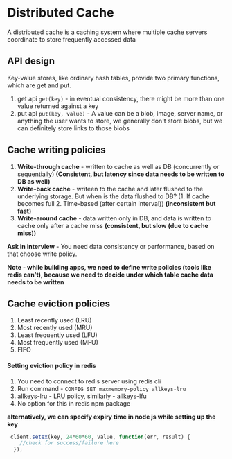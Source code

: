 # Distributed Cache

A distributed cache is a caching system where multiple cache servers coordinate to store frequently accessed data

## API design

Key-value stores, like ordinary hash tables, provide two primary functions, which are get and put.

1. get api
```get(key)``` - in eventual consistency, there might be more than one value returned against a key
2. put api
```put(key, value)``` - A value can be a blob, image, server name, or anything the user wants to store, we generally don't store blobs, but we can definitely store links to those blobs 

## Cache writing policies

1. **Write-through cache** - written to cache as well as DB (concurrently or sequentially) **(Consistent, but latency since data needs to be written to DB as well)**
2. **Write-back cache** - writeen to the cache and later flushed to the underlying storage. But when is the data flushed to DB? (1. If cache becomes full 2. Time-based (after certain interval)) **(inconsistent but fast)**
3. **Write-around cache** - data written only in DB, and data is written to cache only after a cache miss **(consistent, but slow (due to cache miss))**

**Ask in interview** - You need data consistency or performance, based on that choose write policy.

**Note - while building apps, we need to define write policies (tools like redis can't), because we need to decide under which table cache data needs to be written**  

## Cache eviction policies

1. Least recently used (LRU)
2. Most recently used (MRU)
3. Least frequently used (LFU)
4. Most frequently used (MFU)
5. FIFO

#### Setting eviction policy in redis

1. You need to connect to redis server using redis cli
2. Run command - ```CONFIG SET maxmemory-policy allkeys-lru```
3. allkeys-lru - LRU policy, similarly - allkeys-lfu
4. No option for this in redis npm package

**alternatively, we can specify expiry time in node js while setting up the key**

```javascript
 client.setex(key, 24*60*60, value, function(err, result) {
    //check for success/failure here
  });
```
